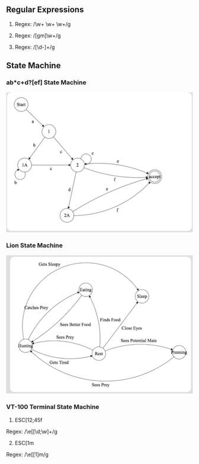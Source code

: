 ## Regular Expressions

1. Regex: /\w+ \w+ \w+/g

2. Regex: /[gm]\w+/g

3. Regex: /[\d\-]+/g

## State Machine

### ab*c+d?[ef] State Machine

![alt text](RegexSM.png "regex")

### Lion State Machine

![alt text](LionSM.png "lion")

### VT-100 Terminal State Machine

1. ESC[12;45f

Regex: /\e\[[\d\;\w]+/g

2. ESC[1m

Regex: /\e\[[1]m/g

